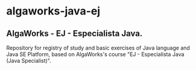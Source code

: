 # algaworks-java-ej
## AlgaWorks - EJ - Especialista Java.
Repository for registry of study and basic exercises of Java language and Java SE Platform, based on AlgaWorks's course "EJ - Especialista Java (Java Specialist)".
